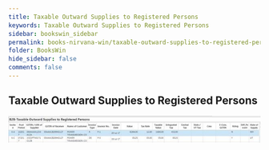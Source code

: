 ```yaml
---
title: Taxable Outward Supplies to Registered Persons
keywords: Taxable Outward Supplies to Registered Persons
sidebar: bookswin_sidebar
permalink: books-nirvana-win/taxable-outward-supplies-to-registered-persons.html
folder: BooksWin
hide_sidebar: false
comments: false
---
```


## Taxable Outward Supplies to Registered Persons

![](/images/gstr1-b2b-tax.jpg)

